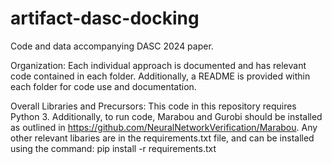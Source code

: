 # artifact-dasc-docking
Code and data accompanying DASC 2024 paper.

Organization:
Each individual approach is documented and has relevant code contained in each folder. Additionally, a README is provided within each folder for code use and documentation.

Overall Libraries and Precursors:
This code in this repository requires Python 3. Additionally, to run code, Marabou and Gurobi should be installed as outlined in https://github.com/NeuralNetworkVerification/Marabou. Any other relevant libaries are in the requirements.txt file, and can be installed using the command: pip install -r requirements.txt
